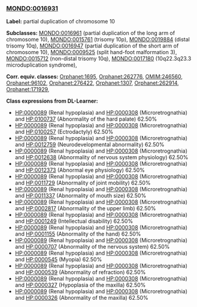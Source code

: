 
### [MONDO:0016931](http://purl.obolibrary.org/obo/MONDO_0016931)
**Label:** partial duplication of chromosome 10

**Subclasses:** [MONDO:0016961](http://purl.obolibrary.org/obo/MONDO_0016961) (partial duplication of the long arm of chromosome 10), [MONDO:0015761](http://purl.obolibrary.org/obo/MONDO_0015761) (trisomy 10p), [MONDO:0019884](http://purl.obolibrary.org/obo/MONDO_0019884) (distal trisomy 10q), [MONDO:0016947](http://purl.obolibrary.org/obo/MONDO_0016947) (partial duplication of the short arm of chromosome 10), [MONDO:0009525](http://purl.obolibrary.org/obo/MONDO_0009525) (split hand-foot malformation 3), [MONDO:0015712](http://purl.obolibrary.org/obo/MONDO_0015712) (non-distal trisomy 10q), [MONDO:0017180](http://purl.obolibrary.org/obo/MONDO_0017180) (10q22.3q23.3 microduplication syndrome), 

**Corr. equiv. classes:** [Orphanet:1695](http://www.orpha.net/ORDO/Orphanet_1695), [Orphanet:262776](http://www.orpha.net/ORDO/Orphanet_262776), [OMIM:246560](http://purl.obolibrary.org/obo/OMIM_246560), [Orphanet:96102](http://www.orpha.net/ORDO/Orphanet_96102), [Orphanet:276422](http://www.orpha.net/ORDO/Orphanet_276422), [Orphanet:1307](http://www.orpha.net/ORDO/Orphanet_1307), [Orphanet:262914](http://www.orpha.net/ORDO/Orphanet_262914), [Orphanet:171929](http://www.orpha.net/ORDO/Orphanet_171929), 

**Class expressions from DL-Learner:**

- [HP:0000089](http://purl.obolibrary.org/obo/HP_0000089) (Renal hypoplasia) and [HP:0000308](http://purl.obolibrary.org/obo/HP_0000308) (Microretrognathia) and [HP:0100737](http://purl.obolibrary.org/obo/HP_0100737) (Abnormality of the hard palate) 62.50%
- [HP:0000089](http://purl.obolibrary.org/obo/HP_0000089) (Renal hypoplasia) and [HP:0000308](http://purl.obolibrary.org/obo/HP_0000308) (Microretrognathia) and [HP:0100257](http://purl.obolibrary.org/obo/HP_0100257) (Ectrodactyly) 62.50%
- [HP:0000089](http://purl.obolibrary.org/obo/HP_0000089) (Renal hypoplasia) and [HP:0000308](http://purl.obolibrary.org/obo/HP_0000308) (Microretrognathia) and [HP:0012759](http://purl.obolibrary.org/obo/HP_0012759) (Neurodevelopmental abnormality) 62.50%
- [HP:0000089](http://purl.obolibrary.org/obo/HP_0000089) (Renal hypoplasia) and [HP:0000308](http://purl.obolibrary.org/obo/HP_0000308) (Microretrognathia) and [HP:0012638](http://purl.obolibrary.org/obo/HP_0012638) (Abnormality of nervous system physiology) 62.50%
- [HP:0000089](http://purl.obolibrary.org/obo/HP_0000089) (Renal hypoplasia) and [HP:0000308](http://purl.obolibrary.org/obo/HP_0000308) (Microretrognathia) and [HP:0012373](http://purl.obolibrary.org/obo/HP_0012373) (Abnormal eye physiology) 62.50%
- [HP:0000089](http://purl.obolibrary.org/obo/HP_0000089) (Renal hypoplasia) and [HP:0000308](http://purl.obolibrary.org/obo/HP_0000308) (Microretrognathia) and [HP:0011729](http://purl.obolibrary.org/obo/HP_0011729) (Abnormality of joint mobility) 62.50%
- [HP:0000089](http://purl.obolibrary.org/obo/HP_0000089) (Renal hypoplasia) and [HP:0000308](http://purl.obolibrary.org/obo/HP_0000308) (Microretrognathia) and [HP:0011337](http://purl.obolibrary.org/obo/HP_0011337) (Abnormality of mouth size) 62.50%
- [HP:0000089](http://purl.obolibrary.org/obo/HP_0000089) (Renal hypoplasia) and [HP:0000308](http://purl.obolibrary.org/obo/HP_0000308) (Microretrognathia) and [HP:0002817](http://purl.obolibrary.org/obo/HP_0002817) (Abnormality of the upper limb) 62.50%
- [HP:0000089](http://purl.obolibrary.org/obo/HP_0000089) (Renal hypoplasia) and [HP:0000308](http://purl.obolibrary.org/obo/HP_0000308) (Microretrognathia) and [HP:0001249](http://purl.obolibrary.org/obo/HP_0001249) (Intellectual disability) 62.50%
- [HP:0000089](http://purl.obolibrary.org/obo/HP_0000089) (Renal hypoplasia) and [HP:0000308](http://purl.obolibrary.org/obo/HP_0000308) (Microretrognathia) and [HP:0001155](http://purl.obolibrary.org/obo/HP_0001155) (Abnormality of the hand) 62.50%
- [HP:0000089](http://purl.obolibrary.org/obo/HP_0000089) (Renal hypoplasia) and [HP:0000308](http://purl.obolibrary.org/obo/HP_0000308) (Microretrognathia) and [HP:0000707](http://purl.obolibrary.org/obo/HP_0000707) (Abnormality of the nervous system) 62.50%
- [HP:0000089](http://purl.obolibrary.org/obo/HP_0000089) (Renal hypoplasia) and [HP:0000308](http://purl.obolibrary.org/obo/HP_0000308) (Microretrognathia) and [HP:0000545](http://purl.obolibrary.org/obo/HP_0000545) (Myopia) 62.50%
- [HP:0000089](http://purl.obolibrary.org/obo/HP_0000089) (Renal hypoplasia) and [HP:0000308](http://purl.obolibrary.org/obo/HP_0000308) (Microretrognathia) and [HP:0000539](http://purl.obolibrary.org/obo/HP_0000539) (Abnormality of refraction) 62.50%
- [HP:0000089](http://purl.obolibrary.org/obo/HP_0000089) (Renal hypoplasia) and [HP:0000308](http://purl.obolibrary.org/obo/HP_0000308) (Microretrognathia) and [HP:0000327](http://purl.obolibrary.org/obo/HP_0000327) (Hypoplasia of the maxilla) 62.50%
- [HP:0000089](http://purl.obolibrary.org/obo/HP_0000089) (Renal hypoplasia) and [HP:0000308](http://purl.obolibrary.org/obo/HP_0000308) (Microretrognathia) and [HP:0000326](http://purl.obolibrary.org/obo/HP_0000326) (Abnormality of the maxilla) 62.50%


